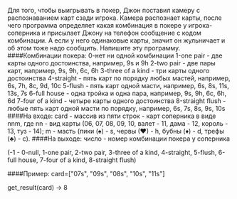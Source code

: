Для того, чтобы выигрывать в покер, Джон поставил камеру с распознаванием
карт сзади игрока. Камера распознает карты,
после чего программа определяет какая комбинация в покере у
игрока-соперника и присылает Джону на телефон сообщение с кодом комбинации.
А если у него одинаковые карты, значит он жульничает и об этом тоже надо сообщить.
Напишите эту программу.
####Комбинации покера:
0-нет ни одной комбинации
1-one pair - две карты одного достоинства, например, 9s и 9h
2-two pair - две пары карт, например,  9s, 9h, 6c, 6h
3-three of a kind - три карты одного достоинства
4-straight - пять карт по порядку любых мастей, например, 6s, 7h, 8c, 9d, 10c
5-flush - пять карт одной масти, например, 6s, 8s, 11s, 13s, 7s
6-full house - одна тройка и одна пара, например, 9s, 9h, 6c, 6h, 6d
7-four of a kind - четыре карты одного достоинства
8-straight flush - любые пять карт  одной масти по порядку, например, 6s, 7s, 8s, 9s, 10s
####На входе:
card - массив из пяти строк - карт соперника в виде nnm,
где nn - вид карты (06, 07, 08, 09, 10, валет - 11, дама - 12, король - 13, туз - 14);
m - масть (пики (♠) - s, червы (♥) - h, бубны (♦) - d, трефы (♣) - c).
####На выходе:
число - номер комбинации покера у соперника
<p>
(-1 - 0-null, 1-one pair, 2-two pair, 3-three of a kind,
4-straight, 5-flush, 6-full house, 7-four of a kind, 8-straight flush)

####Пример:
card=["07s", "09s", "08s", "10s", "11s"]
<p>
get_result(card) → 8
